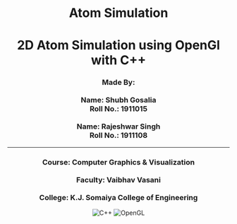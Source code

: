 <h1 align="center">Atom Simulation</h1>
<h1 align="center">2D Atom Simulation using OpenGl with C++</h1>
<h3 align="center">
  Made By:
  <br>
  <br>
  Name: Shubh Gosalia
  <br>
  Roll No.: 1911015
  <br>
  <br>
  Name: Rajeshwar Singh
  <br>
  Roll No.: 1911108
</h3>
<hr>
<h3 align="center">
  Course: Computer Graphics & Visualization
  <br>
  <br>
  Faculty: Vaibhav Vasani
  <br>
  <br>
  College: K.J. Somaiya College of Engineering
</h3>

<div align="center">
  <img alt="C++" src="https://img.shields.io/badge/c++-%2300599C.svg?style=for-the-badge&logo=c%2B%2B&ogoColor=white"/>
<img alt="OpenGL" src="https://img.shields.io/badge/OpenGL-%23FFFFFF.svg?style=for-the-badge&logo=opengl"/>
  </div>

